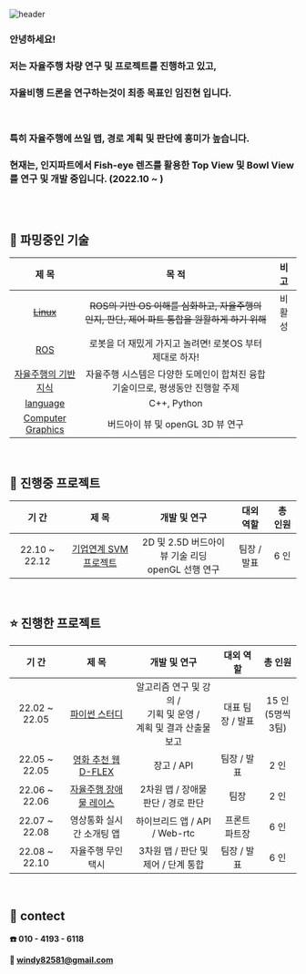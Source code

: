 ![header](https://capsule-render.vercel.app/api?type=rect&color=auto&height=130&section=header&text=welcome%20to%20진현's%20연구실&fontSize=50)



### 안녕하세요!

### 저는 자율주행 차량 연구 및 프로젝트를 진행하고 있고,

### **자율비행 드론을 연구하는것이 최종 목표**인 **임진현** 입니다. 

<br>

### 특히 **자율주행에 쓰일 맵, 경로 계획 및 판단**에 흥미가 높습니다. 

### 현재는, **인지파트에서 Fish-eye 렌즈를 활용한 Top View 및 Bowl View를 연구 및 개발 중**입니다. (2022.10 ~ )

<br>

<br>

## :book: 파밍중인 기술

|                            제 목                             |                            목 적                             | 비 고  |
| :----------------------------------------------------------: | :----------------------------------------------------------: | :----: |
|        ~~[Linux](https://github.com/windy825/Linux)~~        | ~~ROS의 기반 OS 이해를 심화하고, 자율주행의 인지, 판단, 제어 파트 통합을 원활하게 하기 위해~~ | 비활성 |
|     [ROS](https://github.com/windy825/ROS-with-Solution)     |   로봇을 더 재밌게 가지고 놀려면! 로봇OS 부터 제대로 하자!   |        |
| [자율주행의 기반 지식](https://github.com/windy825/autonomous-driving-basics) | 자율주행 시스템은 다양한 도메인이 합쳐진 융합 기술이므로, 평생동안 진행할 주제 |        |
|       [language](https://github.com/windy825/language)       |                         C++, Python                          |        |
| [Computer Graphics](https://github.com/windy825/SVM/tree/master/Computer%20Graphics) |               버드아이 뷰 및 openGL 3D 뷰 연구               |        |

<br>

## :rocket: 진행중 프로젝트

|     기 간     |                          제 목                           |                      개발 및 연구                       |  대외 역할  | 총 인원 |
| :-----------: | :------------------------------------------------------: | :-----------------------------------------------------: | :---------: | :-----: |
| 22.10 ~ 22.12 | [기업연계 SVM 프로젝트](https://github.com/windy825/SVM) | 2D 및 2.5D 버드아이 뷰 기술 리딩<br /> openGL 선행 연구 | 팀장 / 발표 |  6 인   |

<br>

## :star: 진행한 프로젝트

|     기 간     |                            제 목                             |                         개발 및 연구                         |    대외 역할     |        총 인원         |
| :-----------: | :----------------------------------------------------------: | :----------------------------------------------------------: | :--------------: | :--------------------: |
| 22.02 ~ 22.05 |  [파이썬 스터디](https://github.com/windy825/Python_study)   | 알고리즘 연구 및 강의 / <br />기획 및 운영 / <br />계획 및 결과 산출물 보고 | 대표 팀장 / 발표 | 15 인<br />(5명씩 3팀) |
| 22.05 ~ 22.05 |  [영화 추천 웹 D-FLEX](https://github.com/windy825/D-FLEX)   |                          장고 / API                          |   팀장 / 발표    |          2 인          |
| 22.06 ~ 22.06 | [자율주행 장애물 레이스](https://github.com/windy825/Airsim-car-driving-Project) |              2차원 맵 / 장애물 판단 / 경로 판단              |       팀장       |          2 인          |
| 22.07 ~ 22.08 |                  영상통화 실시간 소개팅 앱                   |                하이브리드 앱 / API / Web-rtc                 |  프론트 파트장   |          6 인          |
| 22.08 ~ 22.10 |                      자율주행 무인 택시                      |             3차원 맵 / 판단 및 제어  / 단계 통합             |   팀장 / 발표    |          6 인          |

<br>




## :car: contect

**:phone: 010 - 4193 - 6118**

**:email: windy82581@gmail.com**
